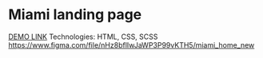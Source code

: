 # Miami landing page
[DEMO LINK](https://OliinykKostya.github.io/layout_miami/)
Technologies: HTML, CSS, SCSS
https://www.figma.com/file/nHz8bflIwJaWP3P99vKTH5/miami_home_new